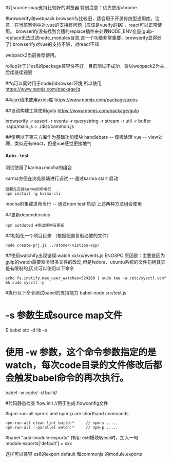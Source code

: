 #对source-map支持比较好的浏览器
特别注意：优先使用chrome

#browserify和webpack
browserify比较旧，适合用于开发传统型通用库。注意：在当前案例中对.vue的支持有问题（应该是vueify的锅），react可以正常使用。
browserify没有找到合适的replace插件来处理NODE_ENV变量(gulp-replace无法过滤node_modules目录,这一个功能非常重要，browserify显得弱了)
browserify对vue的支持不够，对react不错

webpack2当前推荐使用。

rollup对于非es6的package兼容性不好，目前测试不成功，将以webpack2为主
,后续继续观察

##q可以同时用于node和browser环境,所以使用
https://www.npmjs.com/package/q

##ajax请求使用axios库
https://www.npmjs.com/package/axios

##自动构建工具使用gulp
https://www.npmjs.com/package/gulp

browserify -r assert -r events -r querystring -r stream -r util -r buffer ./app/main.js > ./dist/common.js

##使用以下第三方库作为基础功能模块
handlebars  --  模板处理
vue -- view处理，类似还有react，但是vue感觉更接地气

#### Auto--test
测试使用了karma+mocha的组合

karma方便在浏览器端进行调试 -- 通过karma start 启动
```shell
但要先安装karma的命令行
npm install -g karma-cli
```
mocha则集成进命令行 -- 通过npm test 启动
上述两种方法组合使用

##更新dependencies
```shell
npm outdated #查出哪些有更新
```

##初始化一个项目目录 （根据配置复制必要的文件）
```shell
node create-prj.js ../atomer-vistion-app/
```

##使用watchify出现错误:watch  xx/xx/events.js ENOSPC
原因是：主要是因为gulp的watch需要监听很多文件的改动,但是fedora、ubuntu系统的文件句柄其实是有限制的,因此可以使用以下命令
```shell
echo fs.inotify.max_user_watches=524288 | sudo tee -a /etc/sysctl.conf && sudo sysctl -p

```

#执行以下命令测试babel的支持能力
babel-node src/test.js

# -s 参数生成source map文件
$ babel src -d lib -s

# 使用 -w 参数，这个命令参数指定的是watch，每次code目录的文件修改后都会触发babel命令的再次执行。
babel -w code/ -d build/

#代码静态检查
flow init  //用于生成.flowconfig文件

#npm-run-all
npm-s and npm-p are shorthand commands.
```shell
npm-run-all clean lint build:*     // npm-s .....
npm-run-all --parallel watch:*     // npm-p .....
```

#babel "add-module-exports" 作用:
es6模块转es5时，加入一句module.exports['default'] = xxx

这样可以兼容 es6的export default 和commonjs 的module.exports
